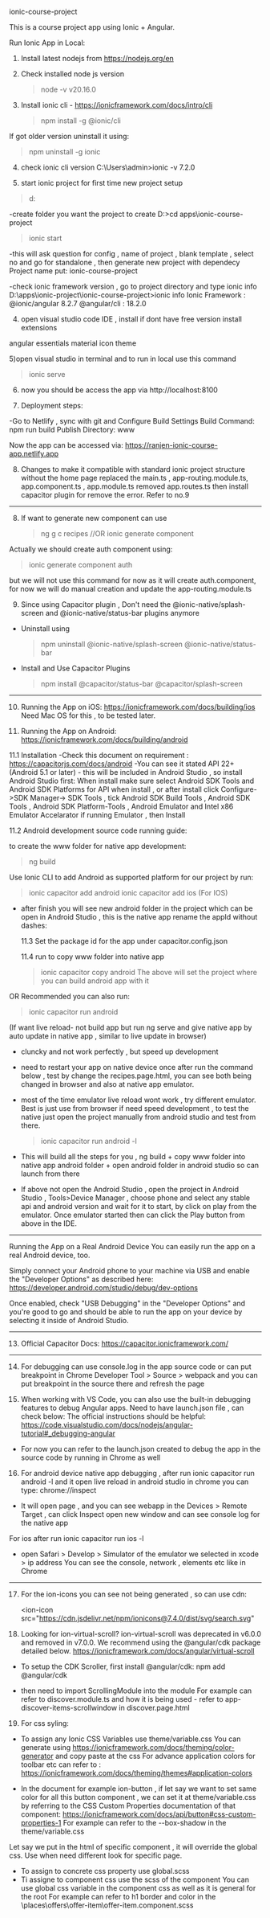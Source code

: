 ionic-course-project

This is a course project app using Ionic + Angular.

Run Ionic App in Local:

1. Install latest nodejs from https://nodejs.org/en

2. Check installed node js version

   > node -v
   > v20.16.0

3. Install ionic cli - https://ionicframework.com/docs/intro/cli
   > npm install -g @ionic/cli

If got older version uninstall it using:

> npm uninstall -g ionic

4.  check ionic cli version
    C:\Users\admin>ionic -v
    7.2.0

5.  start ionic project for first time new project setup

> d:

-create folder you want the project to create
D:\>cd apps\ionic-course-project

> ionic start

-this will ask question for config , name of project , blank template , select no and go for standalone , then generate new project with dependecy
Project name put: ionic-course-project

-check ionic framework version , go to project directory and type ionic info
D:\apps\ionic-project\ionic-course-project>ionic info
Ionic Framework :
@ionic/angular 8.2.7
@angular/cli : 18.2.0

4. open visual studio code IDE , install if dont have free version
   install extensions

angular essentials
material icon theme

5)open visual studio in terminal and to run in local use this command

> ionic serve

6. now you should be access the app via http://localhost:8100

7. Deployment steps:

-Go to Netlify , sync with git and Configure Build Settings
Build Command: npm run build
Publish Directory: www

Now the app can be accessed via: https://ranjen-ionic-course-app.netlify.app

8. Changes to make it compatible with standard ionic project structure without the home page
   replaced the main.ts , app-routing.module.ts, app.component.ts , app.module.ts
   removed app.routes.ts
   then install capacitor plugin for remove the error. Refer to no.9

---

8. If want to generate new component can use

   > ng g c recipes
   > //OR
   > ionic generate component

Actually we should create auth component using:

> ionic generate component auth

but we will not use this command for now as it will create auth.component,
for now we will do manual creation and update the app-routing.module.ts

9. Since using Capacitor plugin , Don't need the @ionic-native/splash-screen and @ionic-native/status-bar plugins anymore

- Uninstall using

  > npm uninstall @ionic-native/splash-screen @ionic-native/status-bar

- Install and Use Capacitor Plugins
  > npm install @capacitor/status-bar @capacitor/splash-screen

---

10. Running the App on iOS: https://ionicframework.com/docs/building/ios
    Need Mac OS for this , to be tested later.

11. Running the App on Android: https://ionicframework.com/docs/building/android

11.1 Installation
-Check this document on requirement : https://capacitorjs.com/docs/android
-You can see it stated API 22+ (Android 5.1 or later) - this will be included in Android Studio ,
so install Android Studio first:
When install make sure select Android SDK Tools and Android SDK Platforms for API when install ,
or after install click Configure->SDK Manager-> SDK Tools , tick Android SDK Build Tools , Android SDK Tools , Android SDK Platform-Tools , Android Emulator and Intel x86 Emulator Accelarator if running Emulator , then Install

11.2 Android development source code running guide:

to create the www folder for native app development:

> ng build

Use Ionic CLI to add Android as supported platform for our project by run:

> ionic capacitor add android
> ionic capacitor add ios (For IOS)

- after finish you will see new android folder in the project which can be open in Android Studio , this is the native app
  rename the appId without dashes:

  11.3 Set the package id for the app under capacitor.config.json

  11.4 run to copy www folder into native app

  > ionic capacitor copy android
  > The above will set the project where you can build android app with it

OR Recommended you can also run:

> ionic capacitor run android

(If want live reload- not build app but run ng serve and give native app by auto update in native app , similar to live update in browser)

- cluncky and not work perfectly , but speed up development
- need to restart your app on native device once after run the command below , test by change the recipes.page.html, you can see both being changed in browser and also at native app emulator.
- most of the time emulator live reload wont work , try different emulator. Best is just use from browser if need speed development , to test the native just
  open the project manually from android studio and test from there.

  > ionic capacitor run android -l

- This will build all the steps for you , ng build + copy www folder into native app android folder + open android folder in android studio so can launch from there

- If above not open the Android Studio , open the project in Android Studio , Tools>Device Manager , choose phone and select any stable api and android version and wait for it to start, by click on play from the emulator. Once emulator started then can click the Play button from above in the IDE.

---

Running the App on a Real Android Device
You can easily run the app on a real Android device, too.

Simply connect your Android phone to your machine via USB and enable the "Developer Options" as described here: https://developer.android.com/studio/debug/dev-options

Once enabled, check "USB Debugging" in the "Developer Options" and you're good to go and should be able to run the app on your device by selecting it inside of Android Studio.

---

13. Official Capacitor Docs: https://capacitor.ionicframework.com/

---

14. For debugging can use console.log in the app source code or can put breakpoint in Chrome Developer Tool > Source > webpack and you can put breakpoint in the source there and refresh the page

15. When working with VS Code, you can also use the built-in debugging features to debug Angular apps.
    Need to have launch.json file , can check below:
    The official instructions should be helpful: https://code.visualstudio.com/docs/nodejs/angular-tutorial#_debugging-angular

- For now you can refer to the launch.json created to debug the app in the source code by running in Chrome as well

16. For android device native app debugging , after run ionic capacitor run android -l and it open live reload in android studio in chrome you can type: chrome://inspect

- It will open page , and you can see webapp in the Devices > Remote Target , can click Inspect open new window and can see console log for the native app

For ios after run ionic capacitor run ios -l

- open Safari > Develop > Simulator of the emulator we selected in xcode > ip address
  You can see the console, network , elements etc like in Chrome

---

17. For the ion-icons you can see not being generated , so can use cdn:
      <!-- <ion-icon name="search"></ion-icon> -->

    <ion-icon
    src="https://cdn.jsdelivr.net/npm/ionicons@7.4.0/dist/svg/search.svg"

    > </ion-icon>

18. Looking for ion-virtual-scroll?
    ion-virtual-scroll was deprecated in v6.0.0 and removed in v7.0.0. We recommend using the @angular/cdk package detailed below.
    https://ionicframework.com/docs/angular/virtual-scroll

- To setup the CDK Scroller, first install @angular/cdk:
  npm add @angular/cdk

- then need to import ScrollingModule into the module
  For example can refer to discover.module.ts and how it is being used - refer to app-discover-items-scrollwindow in discover.page.html

19. For css syling:

- To assign any Ionic CSS Variables use theme/variable.css
  You can generate using https://ionicframework.com/docs/theming/color-generator and copy paste at the css
  For advance application colors for toolbar etc can refer to :
  https://ionicframework.com/docs/theming/themes#application-colors

* In the document for example ion-button , if let say we want to set same color for all this button component , we can set it at theme/variable.css by referring to the CSS Custom Properties documentation of that component:
  https://ionicframework.com/docs/api/button#css-custom-properties-1
  For example can refer to the --box-shadow in the theme/variable.css

Let say we put in the html of specific component , it will override the global css. Use when need different look for specific page.

- To assign to concrete css property use global.scss
- Ti assigne to component css use the scss of the component
  You can use global css variable in the component css as well as it is general for the root
  For example can refer to h1 border and color in the \places\offers\offer-item\offer-item.component.scss
